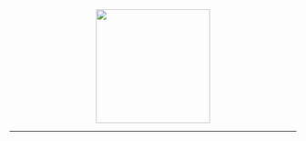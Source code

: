 <div id="header" align="center">
  <img src="https://media.giphy.com/media/i4MAH84pqe2m2aVojc/giphy.gif" width="200" height="200"/>
</div>
<hr/>


<!--[![megh16123's github stats](https://github-readme-stats.vercel.app/api?username=megh16123&show_icons=true&theme=algolia)](https://github.com/megh16123/) 

<img src="https://github-readme-streak-stats.herokuapp.com/?user=megh16123&count_private=true&include_all_commits=true&&theme=algolia"/>



[![Top Langs](https://github-readme-stats.vercel.app/api/top-langs/?username=megh16123&layout=demo&theme=algolia)](https://github.com/anuraghazra/github-readme-stats)

<hr/>

### Social Media
[![LinkedIn](https://img.shields.io/badge/linkedin-%230077B5.svg?style=for-the-badge&logo=linkedin&logoColor=white)](https://www.linkedin.com/in/meghansh-tyagi/) [![Stack Overflow](https://img.shields.io/badge/-Stackoverflow-FE7A16?style=for-the-badge&logo=stack-overflow&logoColor=white)](https://stackoverflow.com/users/12089526/snoopycoder)
